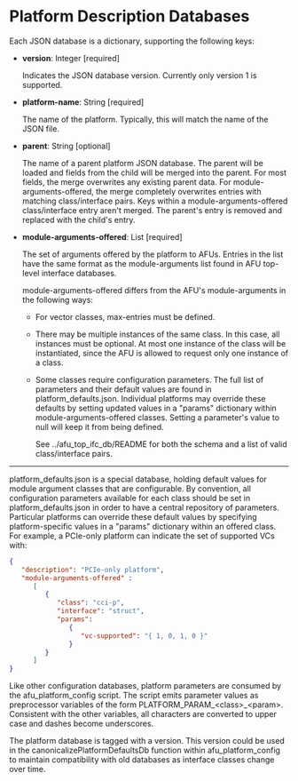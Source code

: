 # Platform Description Databases

Each JSON database is a dictionary, supporting the following keys:

- **version**: Integer [required]

  Indicates the JSON database version.  Currently only version 1 is supported.

- **platform-name**: String [required]

  The name of the platform.  Typically, this will match the name of
  the JSON file.

- **parent**: String [optional]

  The name of a parent platform JSON database.  The parent will be loaded
  and fields from the child will be merged into the parent.  For most fields,
  the merge overwrites any existing parent data.  For module-arguments-offered,
  the merge completely overwrites entries with matching class/interface
  pairs.  Keys within a module-arguments-offered class/interface entry aren't
  merged.  The parent's entry is removed and replaced with the child's
  entry.

- **module-arguments-offered**: List [required]

  The set of arguments offered by the platform to AFUs.  Entries in the
  list have the same format as the module-arguments list found in AFU
  top-level interface databases.

  module-arguments-offered differs from the AFU's module-arguments in
  the following ways:

  - For vector classes, max-entries must be defined.

  - There may be multiple instances of the same class.  In this case,
    all instances must be optional.  At most one instance of the
    class will be instantiated, since the AFU is allowed to request
    only one instance of a class.

  - Some classes require configuration parameters.  The full list of
    parameters and their default values are found in
    platform\_defaults.json.  Individual platforms may override these
    defaults by setting updated values in a "params" dictionary
    within module-arguments-offered classes.  Setting a parameter's
    value to null will keep it from being defined.

    See ../afu\_top\_ifc\_db/README for both the schema and a list of valid
    class/interface pairs.

---------------------------------------------------------------------------

platform\_defaults.json is a special database, holding default values for
module argument classes that are configurable.  By convention, all
configuration parameters available for each class should be set in
platform\_defaults.json in order to have a central repository of
parameters.  Particular platforms can override these default values
by specifying platform-specific values in a "params" dictionary within
an offered class.  For example, a PCIe-only platform can indicate the
set of supported VCs with:

```json
{
   "description": "PCIe-only platform",
   "module-arguments-offered" :
      [
         {
            "class": "cci-p",
            "interface": "struct",
            "params":
               {
                  "vc-supported": "{ 1, 0, 1, 0 }"
               }
         }
      ]
}
```

Like other configuration databases, platform parameters are consumed by
the afu\_platform\_config script.  The script emits parameter values as
preprocessor variables of the form PLATFORM\_PARAM\_\<class\>\_\<param\>.
Consistent with the other variables, all characters are converted to
upper case and dashes become underscores.

The platform database is tagged with a version.  This version could be
used in the canonicalizePlatformDefaultsDb function within
afu\_platform\_config to maintain compatibility with old databases as
interface classes change over time.
